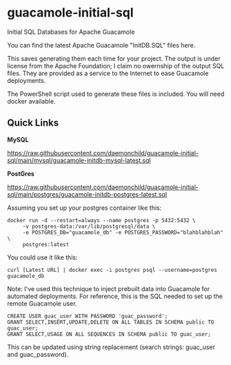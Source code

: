 # guacamole-initial-sql
Initial SQL Databases for Apache Guacamole

You can find the latest Apache Guacamole "InitDB.SQL" files here.

This saves generating them each time for your project. The output is under license from the Apache Foundation; I claim no owernship of the output SQL files. They are provided as a service to the Internet to ease Guacamole deployments.

The PowerShell script used to generate these files is included. You will need docker available.

## Quick Links

**MySQL**

https://raw.githubusercontent.com/daemonchild/guacamole-initial-sql/main/mysql/guacamole-initdb-mysql-latest.sql

**PostGres**

https://raw.githubusercontent.com/daemonchild/guacamole-initial-sql/main/postgres/guacamole-initdb-postgres-latest.sql

Assuming you set up your postgres container like this:

```
docker run -d --restart=always --name postgres -p 5432:5432 \
     -v postgres-data:/var/lib/postgresql/data \
     -e POSTGRES_DB="guacamole_db" -e POSTGRES_PASSWORD="blahblahblah" \
     postgres:latest
```

You could use it like this:

```
curl [Latest URL] | docker exec -i postgres psql --username=postgres guacamole_db
```

Note: I've used this technique to inject prebuilt data into Guacamole for automated deployments. For reference, this is the SQL needed to set up the remote Guacamole user.

```
CREATE USER guac_user WITH PASSWORD 'guac_password';
GRANT SELECT,INSERT,UPDATE,DELETE ON ALL TABLES IN SCHEMA public TO guac_user;
GRANT SELECT,USAGE ON ALL SEQUENCES IN SCHEMA public TO guac_user;
```

This can be updated using string replacement (search strings: guac_user and guac_password).